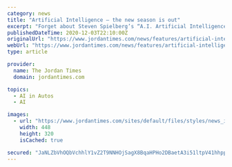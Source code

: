 ```yaml
---
category: news
title: "Artificial Intelligence – the new season is out"
excerpt: "Forget about Steven Spielberg’s “A.I. Artificial Intelligence” movie from 2001 that was merely entertainment, though with valid examples and illustrations of AI. The technology now is very much in self-driving vehicles, in the analysis of our online ..."
publishedDateTime: 2020-12-03T22:10:00Z
originalUrl: "https://www.jordantimes.com/news/features/artificial-intelligence-–-new-season-out"
webUrl: "https://www.jordantimes.com/news/features/artificial-intelligence-–-new-season-out"
type: article

provider:
  name: The Jordan Times
  domain: jordantimes.com

topics:
  - AI in Autos
  - AI

images:
  - url: "https://www.jordantimes.com/sites/default/files/styles/news_inner/public/1_49.jpg?itok=iiCOVpqu"
    width: 448
    height: 320
    isCached: true

secured: "JaNLZbVhOQbVchhlY1vZ2T9NNHOjSagX8BqaHPHo2DBaetA3i51ltpV41hhpp3CU4jp0Z2qD8gxUenwowKsY2L4dfOhnoM6ylattPuP2uP8w7xXT7d/ODdWF5TP3hn7YpkKSZ6GxBfXWu1WhfpKvL8spDO3Iuui/rypUgNXNjuCIOcZWtuEKteIccZbtoX+DrYabJ5S2bT78JD+zVTehPZHwFkqfnDwTdZaTuZnJd/MMcn7XdSqOLGrWHRpvB6aOkYqs+iTI1BIFiP5fA0YyIydwcyQq7A6bFJCITj4Ige4f2uPmTgM4tYDcNPGEp14i221iHugMVmQpbJjMS+L/smmGmAdz/3TF2uexA8f7q/o=;cVYhXtncPtNmWuIKioBb3A=="
---
```



